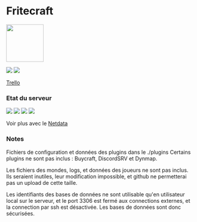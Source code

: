 # Fritecraft

<img src="https://www.fritecraft.fr/server-icon.png" style="width: 100px;"/>




![](https://img.shields.io/github/forks/Ventouz/Fritecraft.svg) ![](https://img.shields.io/github/issues/Ventouz/fritecraft/Fritecraft.svg)

[Trello](https://trello.com/b/4vcwIkpY/fritecraft)

### Etat du serveur

<img src="http://149.91.83.56:19999/api/v1/badge.svg?chart=system.cpu&alarm=10min_cpu_usage&refresh=auto&label=CPU"></img>  <img src="http://149.91.83.56:19999/api/v1/badge.svg?chart=system.ram&alarm=ram_in_use&refresh=auto&label=RAM"></img>  <img src="http://149.91.83.56:19999/api/v1/badge.svg?chart=disk_space._&alarm=disk_space_usage&refresh=auto&label=SSD"> <img src="http://149.91.83.56:19999/api/v1/badge.svg?chart=system.uptime&refresh=auto&label=Debian">

Voir plus avec le [Netdata](http://149.91.83.56:19999/)


### Notes

Fichiers de configuration et données des plugins dans le ./plugins
Certains plugins ne sont pas inclus : Buycraft, DiscordSRV et Dynmap.

Les fichiers des mondes, logs, et données des joueurs ne sont pas inclus. Ils seraient inutiles, leur modification impossible, et github ne permetterai pas un upload de cette taille.

Les identifiants des bases de données ne sont utilisable qu'en utilisateur local sur le serveur, et le port 3306 est fermé aux connections externes, et la connection par ssh est désactivée. Les bases de données sont donc sécurisées.


